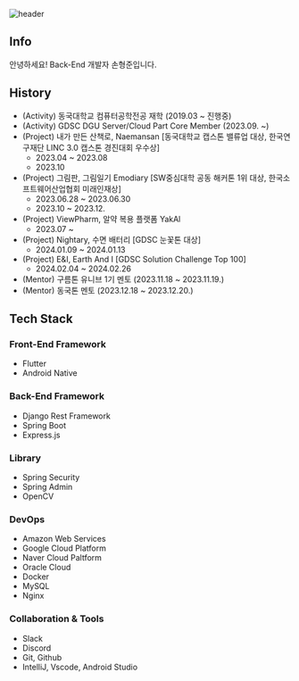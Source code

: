 ![header](https://capsule-render.vercel.app/api?type=slice&color=gradient&height=100&section=header&text=Hi!%20I'm%20HyungJoon!&fontAlign=50&fontAlignY=70&fontSize=50&fontColor=000000)

## Info
안녕하세요! Back-End 개발자 손형준입니다.

## History 
- (Activity) 동국대학교 컴퓨터공학전공 재학 (2019.03 ~ 진행중)
- (Activity) GDSC DGU Server/Cloud Part Core Member (2023.09. ~)
- (Project) 내가 만든 산책로, Naemansan [동국대학교 캡스톤 밸류업 대상, 한국연구재단 LINC 3.0 캡스톤 경진대회 우수상]
  - 2023.04 ~ 2023.08
  - 2023.10
- (Project) 그림판, 그림일기 Emodiary [SW중심대학 공동 해커톤 1위 대상, 한국소프트웨어산업협회 미래인재상]
  - 2023.06.28 ~ 2023.06.30
  - 2023.10 ~ 2023.12.
- (Project) ViewPharm, 알약 복용 플랫폼 YakAl
  - 2023.07 ~
- (Project) Nightary, 수면 배터리 [GDSC 눈꽃톤 대상]
  - 2024.01.09 ~ 2024.01.13
- (Project) E&I, Earth And I [GDSC Solution Challenge Top 100]
  - 2024.02.04 ~ 2024.02.26
- (Mentor) 구름톤 유니브 1기 멘토 (2023.11.18 ~ 2023.11.19.)
- (Mentor) 동국톤 멘토 (2023.12.18 ~ 2023.12.20.)

## Tech Stack
### Front-End Framework
- Flutter
- Android Native
### Back-End Framework
- Django Rest Framework
- Spring Boot
- Express.js
### Library
- Spring Security
- Spring Admin
- OpenCV
### DevOps
- Amazon Web Services
- Google Cloud Platform
- Naver Cloud Paltform
- Oracle Cloud
- Docker
- MySQL
- Nginx
### Collaboration & Tools
- Slack
- Discord
- Git, Github
- IntelliJ, Vscode, Android Studio
